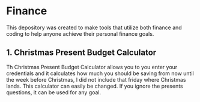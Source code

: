# Finance

This depository was created to make tools that utilize both finance and coding to help anyone achieve their personal finance goals. 

## 1. Christmas Present Budget Calculator

Th Christmas Present Budget Calculator allows you to you enter your credentials and it calculates how much you should be saving from now until the week before Christmas, I did not include that friday where Christmas lands. This calculator can easily be changed. If you ignore the presents questions, it can be used for any goal.
